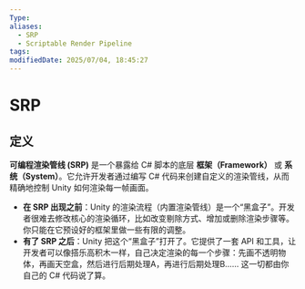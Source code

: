 ```yaml
---
Type: 
aliases:
  - SRP
  - Scriptable Render Pipeline
tags: 
modifiedDate: 2025/07/04, 18:45:27
---
```


# SRP

## 定义

**可编程渲染管线 (SRP)** 是一个暴露给 C# 脚本的底层 **框架（Framework）** 或 **系统（System）**。它允许开发者通过编写 C# 代码来创建自定义的渲染管线，从而精确地控制 Unity 如何渲染每一帧画面。

- **在 SRP 出现之前**：Unity 的渲染流程（内置渲染管线）是一个“黑盒子”。开发者很难去修改核心的渲染循环，比如改变剔除方式、增加或删除渲染步骤等。你只能在它预设好的框架里做一些有限的调整。
- **有了 SRP 之后**：Unity 把这个“黑盒子”打开了。它提供了一套 API 和工具，让开发者可以像搭乐高积木一样，自己决定渲染的每一个步骤：先画不透明物体，再画天空盒，然后进行后期处理A，再进行后期处理B…… 这一切都由你自己的 C# 代码说了算。
